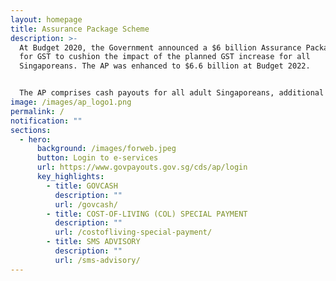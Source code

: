 ```yaml
---
layout: homepage
title: Assurance Package Scheme
description: >-
  At Budget 2020, the Government announced a $6 billion Assurance Package (AP)
  for GST to cushion the impact of the planned GST increase for all
  Singaporeans. The AP was enhanced to $6.6 billion at Budget 2022.


  The AP comprises cash payouts for all adult Singaporeans, additional cash for lower-income seniors, additional GST Voucher – U-Save, MediSave top-ups for children and seniors, and Community Development Council (CDC) Vouchers for Singaporean households. In addition, the Government will provide a top up to the Citizens’ Consultative Committee (CCC) ComCare Fund and grants to self-help groups.
image: /images/ap_logo1.png
permalink: /
notification: ""
sections:
  - hero:
      background: /images/forweb.jpeg
      button: Login to e-services
      url: https://www.govpayouts.gov.sg/cds/ap/login
      key_highlights:
        - title: GOVCASH
          description: ""
          url: /govcash/
        - title: COST-OF-LIVING (COL) SPECIAL PAYMENT
          description: ""
          url: /costofliving-special-payment/
        - title: SMS ADVISORY
          description: ""
          url: /sms-advisory/
---
```

